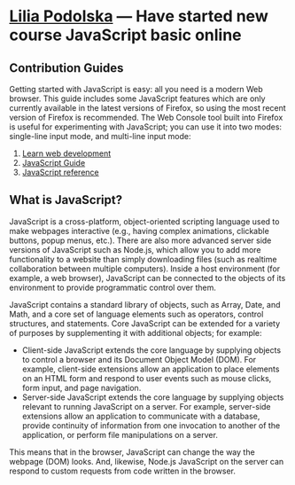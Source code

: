 [Lilia Podolska](https://www.facebook.com/Sobieska) — Have started new course JavaScript basic online
================================================================================================================================================================================================================================================================================


Contribution Guides
--------------------------------------

Getting started with JavaScript is easy: all you need is a modern Web browser. This guide includes some JavaScript features which are only currently available in the latest versions of Firefox, so using the most recent version of Firefox is recommended.
The Web Console tool built into Firefox is useful for experimenting with JavaScript; you can use it into two modes: single-line input mode, and multi-line input mode:
1. [Learn web development](https://developer.mozilla.org/en-US/docs/Learn)
2. [JavaScript Guide](https://developer.mozilla.org/en-US/docs/Web/JavaScript/Guide)
3. [JavaScript reference](https://developer.mozilla.org/en-US/docs/Web/JavaScript/Reference)


What is JavaScript?
--------------------------------------

JavaScript is a cross-platform, object-oriented scripting language used to make webpages interactive (e.g., having complex animations, clickable buttons, popup menus, etc.).  There are also more advanced server side versions of JavaScript such as Node.js, which allow you to add more functionality to a website than simply downloading files (such as realtime collaboration between multiple computers). Inside a host environment (for example, a web browser), JavaScript can be connected to the objects of its environment to provide programmatic control over them.

JavaScript contains a standard library of objects, such as Array, Date, and Math, and a core set of language elements such as operators, control structures, and statements. Core JavaScript can be extended for a variety of purposes by supplementing it with additional objects; for example:
- Client-side JavaScript extends the core language by supplying objects to control a browser and its Document Object Model (DOM). For example, client-side extensions allow an application to place elements on an HTML form and respond to user events such as mouse clicks, form input, and page navigation.
- Server-side JavaScript extends the core language by supplying objects relevant to running JavaScript on a server. For example, server-side extensions allow an application to communicate with a database, provide continuity of information from one invocation to another of the application, or perform file manipulations on a server.

This means that in the browser, JavaScript can change the way the webpage (DOM) looks. And, likewise, Node.js JavaScript on the server can respond to custom requests from code written in the browser.


